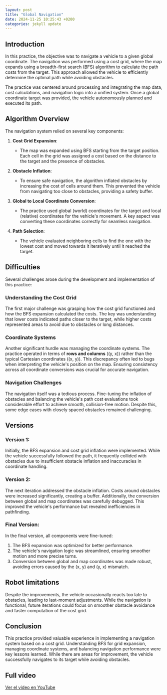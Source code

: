 ```yaml
---
layout: post
title: "Global Navigation"
date: 2024-11-25 10:25:43 +0200
categories: jekyll update
---
```


## Introduction

In this practice, the objective was to navigate a vehicle to a given global coordinate. The navigation was performed using a cost grid, where the map expands using a breadth-first search (BFS) algorithm to calculate the path costs from the target. This approach allowed the vehicle to efficiently determine the optimal path while avoiding obstacles.

The practice was centered around processing and integrating the map data, cost calculations, and navigation logic into a unified system. Once a global coordinate target was provided, the vehicle autonomously planned and executed its path.

## Algorithm Overview

The navigation system relied on several key components:
1. **Cost Grid Expansion**:
   - The map was expanded using BFS starting from the target position. Each cell in the grid was assigned a cost based on the distance to the target and the presence of obstacles.

2. **Obstacle Inflation**:
   - To ensure safe navigation, the algorithm inflated obstacles by increasing the cost of cells around them. This prevented the vehicle from navigating too close to obstacles, providing a safety buffer.

3. **Global to Local Coordinate Conversion**:
   - The practice used global (world) coordinates for the target and local (relative) coordinates for the vehicle's movement. A key aspect was converting these coordinates correctly for seamless navigation.

4. **Path Selection**:
   - The vehicle evaluated neighboring cells to find the one with the lowest cost and moved towards it iteratively until it reached the target.


## Difficulties

Several challenges arose during the development and implementation of this practice:

### Understanding the Cost Grid
The first major challenge was grasping how the cost grid functioned and how the BFS expansion calculated the costs. The key was understanding that lower costs indicated paths closer to the target, while higher costs represented areas to avoid due to obstacles or long distances.

### Coordinate Systems
Another significant hurdle was managing the coordinate systems. The practice operated in terms of **rows and columns** (\(y, x\)) rather than the typical Cartesian coordinates (\(x, y\)). This discrepancy often led to bugs when interpreting the vehicle's position on the map. Ensuring consistency across all coordinate conversions was crucial for accurate navigation.

### Navigation Challenges
The navigation itself was a tedious process. Fine-tuning the inflation of obstacles and balancing the vehicle's path cost evaluations took considerable effort to achieve smooth, collision-free motion. Despite this, some edge cases with closely spaced obstacles remained challenging.


## Versions

### Version 1:
Initially, the BFS expansion and cost grid inflation were implemented. While the vehicle successfully followed the path, it frequently collided with obstacles due to insufficient obstacle inflation and inaccuracies in coordinate handling.

### Version 2:
The next iteration addressed the obstacle inflation. Costs around obstacles were increased significantly, creating a buffer. Additionally, the conversion between global and map coordinates was carefully debugged. This improved the vehicle's performance but revealed inefficiencies in pathfinding.

### Final Version:
In the final version, all components were fine-tuned:
1. The BFS expansion was optimized for better performance.
2. The vehicle's navigation logic was streamlined, ensuring smoother motion and more precise turns.
3. Conversion between global and map coordinates was made robust, avoiding errors caused by the \(x, y\) and \(y, x\) mismatch.

## Robot limitations

Despite the improvements, the vehicle occasionally reacts too late to obstacles, leading to last-moment adjustments. While the navigation is functional, future iterations could focus on smoother obstacle avoidance and faster computation of the cost grid.


## Conclusion

This practice provided valuable experience in implementing a navigation system based on a cost grid. Understanding BFS for grid expansion, managing coordinate systems, and balancing navigation performance were key lessons learned. While there are areas for improvement, the vehicle successfully navigates to its target while avoiding obstacles.

## Full video

[Ver el video en YouTube](https://youtu.be/Cj8m2f0LExA?si=TpSygMjXOdOjhkyV)

